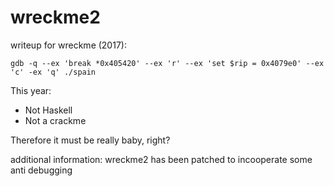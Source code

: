 # wreckme2

writeup for wreckme (2017):
```
gdb -q --ex 'break *0x405420' --ex 'r' --ex 'set $rip = 0x4079e0' --ex 'c' -ex 'q' ./spain
```

This year:
- Not Haskell
- Not a crackme

Therefore it must be really baby, right?

additional information:
wreckme2 has been patched to incooperate some anti debugging
